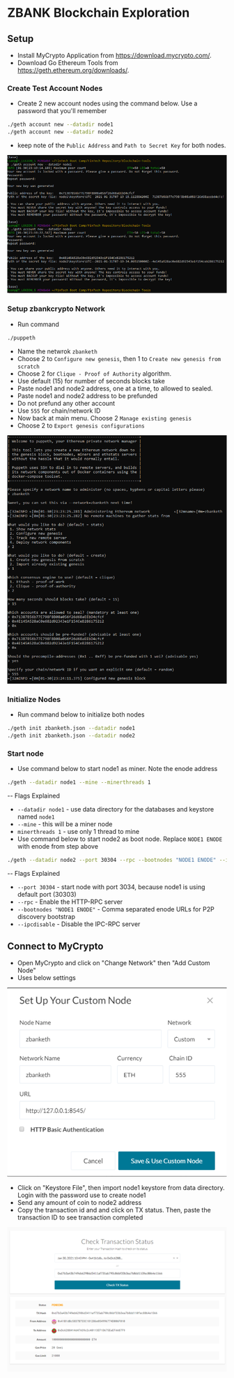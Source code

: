 # ZBANK Blockchain Exploration
## Setup
- Install MyCrypto Application from https://download.mycrypto.com/.
- Download Go Ethereum Tools from https://geth.ethereum.org/downloads/.

 ### Create Test Account Nodes
 - Create 2 new account nodes using the command below. Use a password that you'll remember
 ```bash
 ./geth account new --datadir node1
 ./geth account new --datadir node2
 ```
 - keep note of the `Public Address` and `Path to Secret Key` for both nodes.

![Create_Node](Screenshots/Create-Nodes.png)

 ### Setup zbankcrypto Network
 - Run command 
 ```bash 
 ./puppeth 
 ```
 - Name the netwrok `zbanketh`
 - Choose 2 to `Configure new genesis`, then 1 to `Create new genesis from scratch`
 - Choose 2 for `Clique - Proof of Authority` algorithm.
 - Use default (15) for number of seconds blocks take
 - Paste node1 and node2 address, one at a time, to allowed to sealed.
 - Paste node1 and node2 address to be prefunded
 - Do not prefund any other account
 - Use `555` for chain/network ID
 - Now back at main menu. Choose 2 `Manage existing genesis`
 - Choose 2 to `Export genesis configurations`

![Network_Config](Screenshots/Network_Config.png)

 ### Initialize Nodes
 - Run command below to initialize both nodes
 ```bash
 ./geth init zbanketh.json --datadir node1
 ./geth init zbanketh.json --datadir node2
 ```
 
 ### Start node
 - Use command below to start node1 as miner. Note the enode address
 ```bash
 ./geth --datadir node1 --mine --minerthreads 1
 ```
 -- Flags Explained
  - `--datadir node1` - use data directory for the databases and keystore named `node1`
  - `--mine` - this will be a miner node
  - `minerthreads 1` - use only 1 thread to mine
 - Use command below to start node2 as boot node. Replace `NODE1 ENODE` with enode from step above
 ```bash
 ./geth --datadir node2 --port 30304 --rpc --bootnodes "NODE1 ENODE" --ipcdisable
 ```
 -- Flags Explained
  - `--port 30304` - start node with port 3034, because node1 is using default port (30303)
  - `--rpc` - Enable the HTTP-RPC server
  - `--bootnodes "NODE1 ENODE"` - Comma separated enode URLs for P2P discovery bootstrap
  - `--ipcdisable` - Disable the IPC-RPC server
  
## Connect to MyCrypto
- Open MyCrypto and click on "Change Network" then "Add Custom Node"
- Uses below settings

![Custom_Node](Screenshots/Custom_Node.png)

- Click on "Keystore File", then import node1 keystore from data directory. Login with the password use to create node1
- Send any amount of coin to node2 address
- Copy the transaction id and and click on TX status. Then, paste the transaction ID to see transaction completed

![Transaction](Screenshots/Transaction_Pending.png)